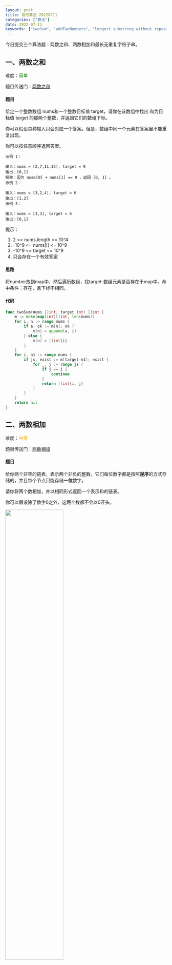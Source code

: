 ```yaml
---
layout: post
title: 每日算法-20220711
categories: ["算法"]
date: 2022-07-11
keywords: ["twoSum", "addTwoNumbers", "longest substring without repeating characters"]
---
```


今日提交三个算法题：两数之和、两数相加和最长无重复字符子串。

## 一、两数之和
难度：<span style="color:green">简单</span>

题目传送门：[两数之和](https://leetcode.cn/problems/two-sum/)

#### 题目
给定一个整数数组 nums和一个整数目标值 target，请你在该数组中找出 和为目标值 target 的那两个整数，并返回它们的数组下标。

你可以假设每种输入只会对应一个答案。但是，数组中同一个元素在答案里不能重复出现。

你可以按任意顺序返回答案。

```text
示例 1：

输入：nums = [2,7,11,15], target = 9
输出：[0,1]
解释：因为 nums[0] + nums[1] == 9 ，返回 [0, 1] 。
示例 2：

输入：nums = [3,2,4], target = 6
输出：[1,2]
示例 3：

输入：nums = [3,3], target = 6
输出：[0,1]

```

提示：
1. 2 <= nums.length <= 10^4
2. -10^9 <= nums[i] <= 10^9
3. -10^9 <= target <= 10^9
4. 只会存在一个有效答案
   
#### 思路
将number放到map中，然后遍历数组，找target-数组元素是否存在于map中。命中条件：存在，且下标不相同。

#### 代码
```go
func twoSum(nums []int, target int) []int {
    m := make(map[int][]int, len(nums))
	for i, n := range nums {
		if a, ok := m[n]; ok {
			m[n] = append(a, i)
		} else {
			m[n] = []int{i}
		}
	}
	for i, n1 := range nums {
		if js, exist := m[target-n1]; exist {
			for _, j := range js {
				if j == i {
					continue
				}
				return []int{i, j}
			}
		}
	}
	return nil
}
```


## 二、两数相加
难度：<span style="color:orange">中等</span>

题目传送门：[两数相加](https://leetcode.cn/problems/add-two-numbers/)

#### 题目
给你两个非空的链表，表示两个非负的整数。它们每位数字都是按照**逆序**的方式存储的，并且每个节点只能存储**一位**数字。

请你将两个数相加，并以相同形式返回一个表示和的链表。

你可以假设除了数字0之外，这两个数都不会以0开头。

<img src="https://assets.leetcode-cn.com/aliyun-lc-upload/uploads/2021/01/02/addtwonumber1.jpg" width="60%">


提示：
1. 每个链表中的节点数在范围 [1, 100] 内
2. 0 <= Node.val <= 9
3. 题目数据保证列表表示的数字不含前导零

#### 思路
对应位置相加，进位保留在nextNode中，结束条件为：进位为0，且两个列表均遍历完成。

#### 代码
```go
/**
 * Definition for singly-linked list.
 * type ListNode struct {
 *     Val int
 *     Next *ListNode
 * }
 */
func addTwoNumbers(l1 *ListNode, l2 *ListNode) *ListNode {
	nextA, nextB := l1, l2
	nextNode := new(ListNode)
	begin := nextNode

	for {
		var a, b int
		if nextA != nil {
			a = nextA.Val
			nextA = nextA.Next
		}
		if nextB != nil {
			b = nextB.Val
			nextB = nextB.Next
		}
		preVal := nextNode.Val
		nextNode.Val = (preVal + a + b) % 10

		next := new(ListNode)
		next.Val = (preVal + a + b) / 10

		if nextA == nil && nextB == nil && next.Val == 0 {
			break
		}
		nextNode.Next = next
		nextNode = next
	}
	return begin
}
```

## 三、无重复字符的最长子串
难度：<span style="color:orange">中等</span>

题目传送门：[无重复字符的最长子串](https://leetcode.cn/problems/longest-substring-without-repeating-characters/)

#### 题目
给定一个字符串 s ，请你找出其中不含有重复字符的 最长子串 的长度。

```text
示例1:

输入: s = "abcabcbb"
输出: 3 
解释: 因为无重复字符的最长子串是 "abc"，所以其长度为 3。

示例 2:
输入: s = "bbbbb"
输出: 1
解释: 因为无重复字符的最长子串是 "b"，所以其长度为 1。

示例 3:
输入: s = "pwwkew"
输出: 3
解释: 因为无重复字符的最长子串是"wke"，所以其长度为 3。
请注意，你的答案必须是 子串 的长度，"pwke"是一个子序列，不是子串。
```

提示：
1. 0 <= s.length <= 5 * 104
2. s 由英文字母、数字、符号和空格组成

#### 思路
设置滑动窗口，窗口为不重复的子串。每个子串需要计算最大长度，选最大的保留下来。

#### 代码
```go
func lengthOfLongestSubstring(s string) int {
    if s == "" {
		return 0
	}

	// 用来存储字符的unicode编码对应的最新出现的位置
	// 128仅能存放size为一个字节的字符，如果超过，则需要设置更大一些
	last := make([]int, 128)
	for i := range last {
		last[i] = -1
	}

	max, start := 0, 0
	for i := 0;i<len(s);i++ {
		r := s[i]
		if last[r] > -1 {
			// 字符在前面出现过
			if last[r]+1 > start {
				start = last[r] + 1
			}
		}

		if i-start+1 > max {
			max = i - start + 1
		}
		last[r] = i
	}

	return max
}
```

#### 感想
这个题做了50分钟，提交第一次正确答案花费了20分钟，成绩为：156ms 6.7MB.

|序号|执行用时(ms)|内存消耗(MB)|提交时间|
|---|---|---|---|
|1|156|6.7|23:23|
|2|20|6|23:37|
|3|4|2.7| 23:53|
|4|<1|2.3|23:55|

最开始的想法是：使用哈希表来存储字串的子符，每次需要重新计算子串时，循环清空哈希表。这样导致多次多处循环，且内存消耗大。

后续改变思路，通过unicode编码在数组中的映射，直接记录字符出现的位置，避免用哈希表等存储临时字符串的的问题。极大的优化了CPU和内存消耗。